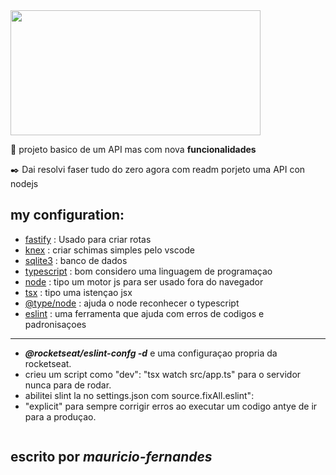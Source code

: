 
<img src="https://img.freepik.com/fotos-gratis/conceito-de-controle-de-qualidade-padrao-m_23-2150041861.jpg?size=626&ext=jpg&ga=GA1.1.538709957.1705057291&semt=sph" width='400' height='200'>

 🧰  projeto basico de um API mas com nova **funcionalidades** 

✒️ Dai resolvi faser tudo do zero agora com readm porjeto uma API con nodejs

## my configuration:
* [fastify](https://fastify.dev/)  :  Usado para criar rotas 
* [knex](https://knexjs.org/)   :  criar schimas simples pelo vscode
* [sqlite3](https://www.sqlite.org/)  :  banco de dados
* [typescript](https://www.typescriptlang.org/) :  bom considero uma linguagem de programaçao 
* [node](https://nodejs.org/en)  :  tipo um motor js para ser usado fora do navegador
* [tsx](https://www.npmjs.com/package/tsx) :  tipo uma istençao jsx
* [@type/node](https://www.npmjs.com/package/@types/node) :  ajuda o node reconhecer o typescript
* [eslint](https://eslint.org/) :  uma ferramenta que ajuda com erros de codigos e padronisaçoes
---
* ***@rocketseat/eslint-confg -d*** e uma configuraçao propria da rocketseat.
* crieu um script como "dev": "tsx watch src/app.ts" para o servidor nunca para de rodar.
* abilitei slint la no settings.json com source.fixAll.eslint":
* "explicit" para sempre corrigir erros ao executar um codigo antye de ir para a produçao.

```bash

```
## <b> escrito por _mauricio-fernandes_ </b>

